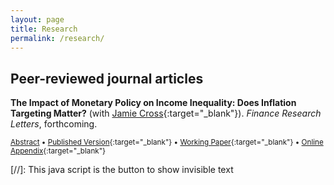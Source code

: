 ```yaml
---
layout: page
title: Research
permalink: /research/
---
```


##  Peer-reviewed journal articles


**The Impact of Monetary Policy on Income Inequality: Does Inflation Targeting Matter?** (with [Jamie Cross](https://jamiecross.com.au/){:target="_blank"}). *Finance Research Letters*, forthcoming.

<small><a href="#/" onclick="visib('inflation')">Abstract</a> &bull; [Published Version](https://www.sciencedirect.com/science/article/pii/S1544612324000369){:target="_blank"} &bull; [Working Paper](https://drive.google.com/file/d/1c_HjmrjTVkpLrtwF3r4N_23EdxTgejql/view?usp=sharing){:target="_blank"} &bull; [Online Appendix](https://ars.els-cdn.com/content/image/1-s2.0-S1544612324000369-mmc1.pdf){:target="_blank"}</small>

<div id="inflation" style="display: none; text-align: justify; line-height: 1.1"><small>
Does inflation targeting affect the nexus between monetary policy and income inequality? Estimated country-specific structural vector autoregression models across the G7 economies show that contractionary monetary policy shocks increase income inequality when using a long period of data from 1974-2019. However, controlling for the adoption of inflation targeting reduces the size of this effect in Japan and the UK, and it disappears altogether in Canada and the US. This suggests that country-specific inflation targeting may mitigate the inequality-inducing effects of unanticipated monetary contractions. In contrast, mixed evidence is found for Eurozone countries: France, Germany, and Italy.
</small></div>

[//]: This java script is the button to show invisible text
<script>
 function visib(id) {
  var x = document.getElementById(id);
  if (x.style.display === "block") {
    x.style.display = "none";
  } else {
    x.style.display = "block";
  }
}
</script>
